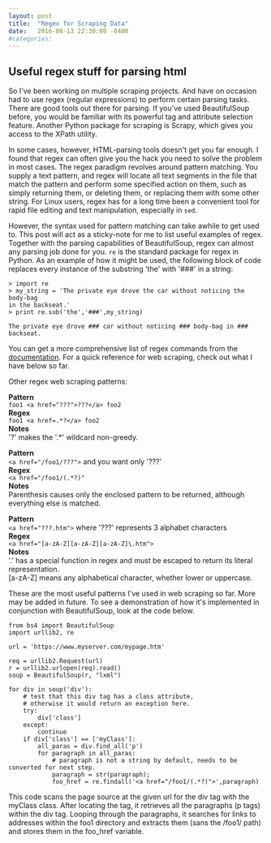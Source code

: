 ```yaml
---
layout: post
title:  "Regex for Scraping Data"
date:   2016-08-13 22:30:00 -0400
#categories: 
---
```


<h2>Useful regex stuff for parsing html</h2>

So I've been working on multiple scraping projects. And have on occasion had to use regex (regular expressions) to
perform certain parsing tasks. 
There are good tools out there for parsing.
If you've used BeautifulSoup before, you would be familiar with its powerful tag and attribute selection feature. 
Another Python package for scraping is Scrapy, which gives you access to the XPath utility.

In some cases, however, HTML-parsing tools doesn't get you far enough. I found that regex can often give you the hack
you need to solve the problem in most cases. The regex paradigm revolves around pattern matching. You supply a text pattern, 
and regex will locate all text segments in the file that match the pattern and perform some specified action on them, such as
simply returning them, or deleting them, or replacing them with some other string. 
For Linux users, regex has for a long time been a convenient tool for rapid file editing and text manipulation, especially in `sed`. 

However, the syntax used for pattern matching can take awhile to get used to. This post will act as a sticky-note for me to list
useful examples of regex. Together with the parsing capabilities of BeautifulSoup, regex can almost any parsing job done for you. 
`re` is the standard package for regex in Python. As an example of how it might be used, the following block of code replaces every 
instance of the substring 'the' with '###' in a string:

```
> import re
> my_string = 'The private eye drove the car without noticing the body-bag 
in the backseat.'
> print re.sub('the','###',my_string) 

The private eye drove ### car without noticing ### body-bag in ### backseat.
```

You can get a more comprehensive list of regex commands from the <a href="https://docs.python.org/2/library/re.html">documentation</a>. 
For a quick reference for web scraping, check out what I have below so far. 

Other regex web scraping patterns:

**Pattern**<br>
`foo1 <a href="???">???</a> foo2`<br> 
**Regex**   
`foo1 <a href=.*?</a> foo2`<br>
**Notes**<br>
'?' makes the '.*' wildcard non-greedy. 

**Pattern**<br>
`<a href="/foo1/???">` and you want only '???'<br>
**Regex**   
`<a href="/foo1/(.*?)"`<br>
**Notes**<br>
Parenthesis causes only the enclosed pattern to be returned, although everything else is matched. 

**Pattern**<br>
`<a href="???.htm">` where '???' represents 3 alphabet characters<br>
**Regex**   
`<a href="[a-zA-Z][a-zA-Z][a-zA-Z]\.htm">`<br>
**Notes**<br>
'.' has a special function in regex and must be escaped to return its literal representation.<br>
[a-zA-Z] means any alphabetical character, whether lower or uppercase.<br>

These are the most useful patterns I've used in web scraping so far. More may be added in future. To see a demonstration of how it's
implemented in conjunction with BeautifulSoup, look at the code below.

```
from bs4 import BeautifulSoup
import urllib2, re

url = 'https://www.myserver.com/mypage.htm'

req = urllib2.Request(url)
r = urllib2.urlopen(req).read()
soup = BeautifulSoup(r, "lxml")

for div in soup('div'):
    # test that this div tag has a class attribute, 
    # otherwise it would return an exception here.
    try:
        div['class']
    except:
        continue
    if div['class'] == ['myClass']:
        all_paras = div.find_all('p')
        for paragraph in all_paras:
            # paragraph is not a string by default, needs to be converted for next step.
            paragraph = str(paragraph); 
            foo_href = re.findall('<a href="/foo1/(.*?)">',paragraph)
```

This code scans the page source at the given url for the div tag with the myClass class.
After locating the tag, it retrieves all the paragraphs (p tags) within the div tag.
Looping through the paragraphs, it searches for links to addresses within the foo1 directory and extracts 
them (sans the /foo1/ path) and stores them in the foo_href variable.
